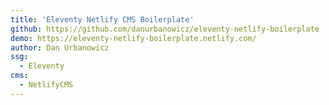 ```yaml
---
title: 'Eleventy Netlify CMS Boilerplate'
github: https://github.com/danurbanowicz/eleventy-netlify-boilerplate
demo: https://eleventy-netlify-boilerplate.netlify.com/
author: Dan Urbanowicz
ssg:
  - Eleventy
cms:
  - NetlifyCMS
---
```

